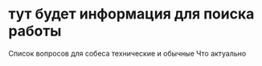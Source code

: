# тут будет информация для поиска работы

Список вопросов для собеса технические и обычные 
Что актуально 
